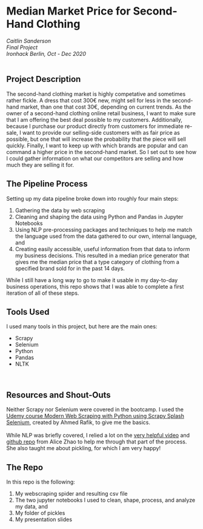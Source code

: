 # Median Market Price for Second-Hand Clothing

<i>Caitlin Sanderson<br>
  Final Project<br>
  Ironhack Berlin, Oct - Dec 2020</i><br><br>
  ## Project Description<br>
The second-hand clothing market is highly competative and sometimes rather fickle.  A dress that cost 300€ new, might sell for less in the second-hand market, than one that cost 30€, depending on current trends.  As the owner of a second-hand clothing online retail business, I want to make sure that I am offering the best deal possible to my customers.  Additionally, because I purchase our product directly from customers for immediate re-sale, I want to provide our selling-side customers with as fair price as possible, but one that will increase the probability that the piece will sell quickly.  Finally, I want to keep up with which brands are popular and can command a higher price in the second-hand market.  So I set out to see how I could gather information on what our competitors are selling and how much they are selling it for.<br>

  ## The Pipeline Process
  Setting up my data pipeline broke down into roughly four main steps:
<ol><li>Gathering the data by web scraping</li>
  <li>Cleaning and shaping the data using Python and Pandas in Jupyter Notebooks</li>
  <li>Using NLP pre-processing packages and techniques to help me match the language used from the data gathered to our own, internal language, and</li>
  <li>Creating easily accessible, useful information from that data to inform my business decisions.  This resulted in a median price generator that gives me the median price that a type category of clothing from a specified brand sold for in the past 14 days.</li></ol>While I still have a long way to go to make it usable in my day-to-day business operations, this repo shows that I was able to complete a first iteration of all of these steps.<br>
   
  ## Tools Used
  I used many tools in this project, but here are the main ones:<br>
  <ul><li>Scrapy</li><li>Selenium</li><li>Python</li><li>Pandas</li><li>NLTK</li></ul><br>
  
  ## Resources and Shout-Outs
  Neither Scrapy nor Selenium were covered in the bootcamp.  I used the [Udemy course Modern Web Scraping with Python using Scrapy Splash Selenium](https://www.udemy.com/course/web-scraping-in-python-using-scrapy-and-splash/), created by Ahmed Rafik, to give me the basics.<br><br>
  While NLP was briefly covered, I relied a lot on the [very helpful video](https://www.youtube.com/watch?v=xvqsFTUsOmc&feature=youtu.be&ab_channel=PyOhio) and [github repo](https://github.com/adashofdata/nlp-in-python-tutorial) from Alice Zhao to help me through that part of the process. She also taught me about pickling, for which I am very happy! <br>
  
  ## The Repo
  In this repo is the following:
  <ol><li>My webscraping spider and resulting csv file</li>
  <li>The two jupyter notebooks I used to clean, shape, process, and analyze my data, and </li>
  <li>My folder of pickles</li>
  <li>My presentation slides</li></ol>
